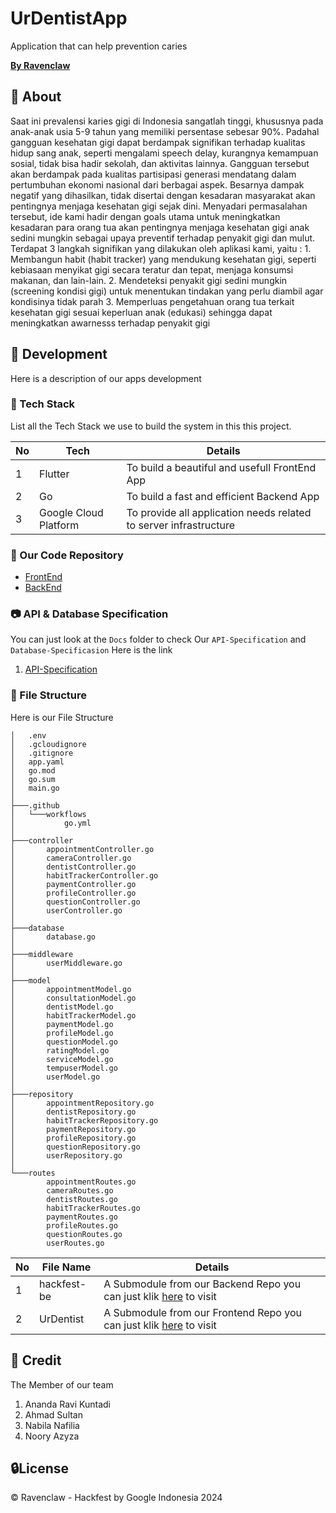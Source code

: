 # UrDentistApp

Application that can help prevention caries

<u>**By Ravenclaw**</u>

## 🔰 About

Saat ini prevalensi karies gigi di Indonesia sangatlah tinggi, khususnya pada anak-anak usia 5-9 tahun yang memiliki persentase sebesar 90%. Padahal gangguan kesehatan gigi dapat berdampak signifikan terhadap kualitas hidup sang anak, seperti mengalami speech delay, kurangnya kemampuan sosial, tidak bisa hadir sekolah, dan aktivitas lainnya. Gangguan tersebut akan berdampak pada kualitas partisipasi generasi mendatang dalam pertumbuhan ekonomi nasional dari berbagai aspek. Besarnya dampak negatif yang dihasilkan, tidak disertai dengan kesadaran masyarakat akan pentingnya menjaga kesehatan gigi sejak dini. Menyadari permasalahan tersebut, ide kami hadir dengan goals utama untuk meningkatkan kesadaran para orang tua akan pentingnya menjaga kesehatan gigi anak sedini mungkin sebagai upaya preventif terhadap penyakit gigi dan mulut. Terdapat 3 langkah signifikan yang dilakukan oleh aplikasi kami, yaitu : 1. Membangun habit (habit tracker) yang mendukung kesehatan gigi, seperti kebiasaan menyikat gigi secara teratur dan tepat, menjaga konsumsi makanan, dan lain-lain. 2. Mendeteksi penyakit gigi sedini mungkin (screening kondisi gigi) untuk menentukan tindakan yang perlu diambil agar kondisinya tidak parah 3. Memperluas pengetahuan orang tua terkait kesehatan gigi sesuai keperluan anak (edukasi) sehingga dapat meningkatkan awarnesss terhadap penyakit gigi

## 🔧 Development

Here is a description of our apps development

### 📓 Tech Stack

List all the Tech Stack we use to build the system in this this project.

| No  | Tech                  | Details                                                           |
| --- | --------------------- | ----------------------------------------------------------------- |
| 1   | Flutter               | To build a beautiful and usefull FrontEnd App                     |
| 2   | Go                    | To build a fast and efficient Backend App                         |
| 3   | Google Cloud Platform | To provide all application needs related to server infrastructure |

### 🔩 Our Code Repository

- [FrontEnd](https://github.com/AhmadSultanMA/UrDentist)
- [BackEnd](https://github.com/ARKNravi/hackfest-be)

### 📷 API & Database Specification

You can just look at the `Docs` folder to check Our `API-Specification` and `Database-Specificasion`
Here is the link

1. [API-Specification](https://github.com/ARKNravi/hackfest-be/blob/main/api_urdentist.md)

### 📁 File Structure

Here is our File Structure

```
│   .env
│   .gcloudignore
│   .gitignore
│   app.yaml
│   go.mod
│   go.sum
│   main.go
│
├───.github
│   └───workflows
│           go.yml
│
├───controller
│       appointmentController.go
│       cameraController.go
│       dentistController.go
│       habitTrackerController.go
│       paymentController.go
│       profileController.go
│       questionController.go
│       userController.go
│
├───database
│       database.go
│
├───middleware
│       userMiddleware.go
│
├───model
│       appointmentModel.go
│       consultationModel.go
│       dentistModel.go
│       habitTrackerModel.go
│       paymentModel.go
│       profileModel.go
│       questionModel.go
│       ratingModel.go
│       serviceModel.go
│       tempuserModel.go
│       userModel.go
│
├───repository
│       appointmentRepository.go
│       dentistRepository.go
│       habitTrackerRepository.go
│       paymentRepository.go
│       profileRepository.go
│       questionRepository.go
│       userRepository.go
│
└───routes
        appointmentRoutes.go
        cameraRoutes.go
        dentistRoutes.go
        habitTrackerRoutes.go
        paymentRoutes.go
        profileRoutes.go
        questionRoutes.go
        userRoutes.go

```

| No  | File Name            | Details                                                                                                                  |
| --- | -------------------- | ------------------------------------------------------------------------------------------------------------------------ |
| 1   | hackfest-be          | A Submodule from our Backend Repo you can just klik [here](https://github.com/ARKNravi/hackfest-be) to visit   |
| 2   | UrDentist            | A Submodule from our Frontend Repo you can just klik [here](https://github.com/AhmadSultanMA/UrDentist) to visit |

## 🌟 Credit

The Member of our team

1. Ananda Ravi Kuntadi
2. Ahmad Sultan 
3. Nabila Nafilia 
4. Noory Azyza

## 🔒License

© Ravenclaw - Hackfest by Google Indonesia 2024
